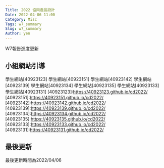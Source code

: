 ```yaml
---
Title: 2022 協同產品設計
Date: 2022-04-06 11:00
Category: Misc
Tags: w7_summary
Slug: w7_summary
Author: yen
---
```


W7報告進度更新

<!-- PELICAN_END_SUMMARY -->

小組網站引導
----
學生網站[40923123]
學生網站[40923151]
學生網站[40923142]
學生網站[40923139]
學生網站[40923134]
學生網站[40923135]
學生網站[40923133]
學生網站[40923131]
[40923123]:https://40923123.github.io/cd2022/
[40923151]:https://40923151.github.io/cd2022/
[40923142]:https://40923142.github.io/cd2022/
[40923139]:https://40923139.github.io/cd2022/
[40923134]:https://40923134.github.io/cd2022/
[40923135]:https://40923135.github.io/cd2022/
[40923133]:https://40923133.github.io/cd2022/
[40923131]:https://40923131.github.io/cd2022/

最後更新
----

最後更新時間為2022/04/06
